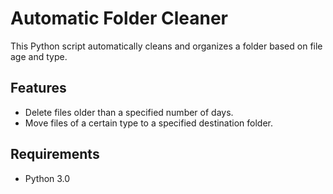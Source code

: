 # Automatic Folder Cleaner

This Python script automatically cleans and organizes a folder based on file age and type.

## Features

- Delete files older than a specified number of days.
- Move files of a certain type to a specified destination folder.

## Requirements

- Python 3.0
